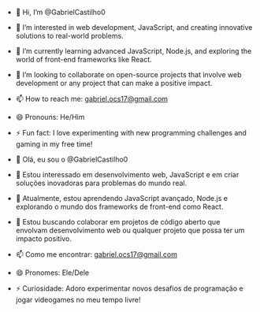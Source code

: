 - 👋 Hi, I’m @GabrielCastilho0
- 👀 I’m interested in web development, JavaScript, and creating innovative solutions to real-world problems.
- 🌱 I’m currently learning advanced JavaScript, Node.js, and exploring the world of front-end frameworks like React.
- 💞️ I’m looking to collaborate on open-source projects that involve web development or any project that can make a positive impact.
- 📫 How to reach me: gabriel.ocs17@gmail.com
- 😄 Pronouns: He/Him
- ⚡ Fun fact: I love experimenting with new programming challenges and gaming in my free time!

- 👋 Olá, eu sou o @GabrielCastilho0
- 👀 Estou interessado em desenvolvimento web, JavaScript e em criar soluções inovadoras para problemas do mundo real.
- 🌱 Atualmente, estou aprendendo JavaScript avançado, Node.js e explorando o mundo dos frameworks de front-end como React.
- 💞️ Estou buscando colaborar em projetos de código aberto que envolvam desenvolvimento web ou qualquer projeto que possa ter um impacto positivo.
- 📫 Como me encontrar: gabriel.ocs17@gmail.com
- 😄 Pronomes: Ele/Dele
- ⚡ Curiosidade: Adoro experimentar novos desafios de programação e jogar videogames no meu tempo livre!
